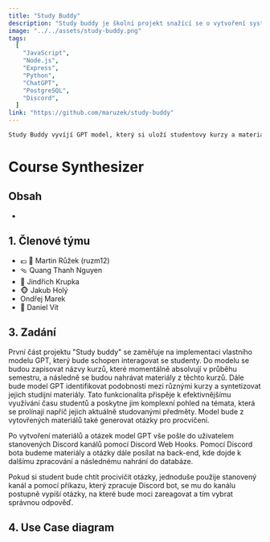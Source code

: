 ```yaml
---
title: "Study Buddy"
description: "Study buddy je školní projekt snažící se o vytvoření systému pro procvičování otázek vytvořených z materiálů nahraných uživatelem prostřednictvím Discordu. Projekt se skládá z několika částí: Custom GPT založené na GPT-4, Discord bota psaného v Pythonu, JS/Expressu backednu a PostgreSQL databázi"
image: "../../assets/study-buddy.png"
tags:
  [
    "JavaScript",
    "Node.js",
    "Express",
    "Python",
    "ChatGPT",
    "PostgreSQL",
    "Discord",
  ]
link: "https://github.com/maruzek/study-buddy"
---
```


```txt
Study Buddy vyvíjí GPT model, který si uloží studentovy kurzy a materiály, identifikuje společná témata, vytvoří z nich přehledné souhrny s procvičovacími otázkami a pomocí Discord Webhooků je odešle do vybraných kanálů, kde bot zajistí jejich uložení na backend a na studentský příkaz postupně zobrazí otázky k procvičení.
```

# Course Synthesizer

## Obsah

-

## 1. Členové týmu

- 💶 👑 Martin Růžek (ruzm12)
- 🩴 Quang Thanh Nguyen
- 🍐 Jindřich Krupka
- 🐵 Jakub Holý
- Ondřej Marek
- 🤌 Daniel Vít

## 3. Zadání

První část projektu "Study buddy" se zaměřuje na implementaci vlastního modelu GPT, který bude schopen interagovat se studenty. Do modelu se budou zapisovat názvy kurzů, které momentálně absolvují v průběhu semestru, a následně se budou nahrávat materiály z těchto kurzů. Dále bude model GPT identifikovat podobnosti mezi různými kurzy a syntetizovat jejich studijní materiály. Tato funkcionalita přispěje k efektivnějšímu využívání času studentů a poskytne jim komplexní pohled na témata, která se prolínají napříč jejich aktuálně studovanými předměty. Model bude z vytovřených materiálů také generovat otázky pro procvičení.

Po vytvoření materiálů a otázek model GPT vše pošle do uživatelem stanovených Discord kanálů pomocí Discord Web Hooks. Pomocí Discord bota budeme materiály a otázky dále posílat na back-end, kde dojde k dalšímu zpracování a následnému nahrání do databáze.

Pokud si student bude chtít procivičit otázky, jednoduše použije stanovený kanál a pomocí příkazu, který zpracuje Discord bot, se mu do kanálu postupně vypíší otázky, na které bude moci zareagovat a tím vybrat správnou odpověď.

## 4. Use Case diagram
